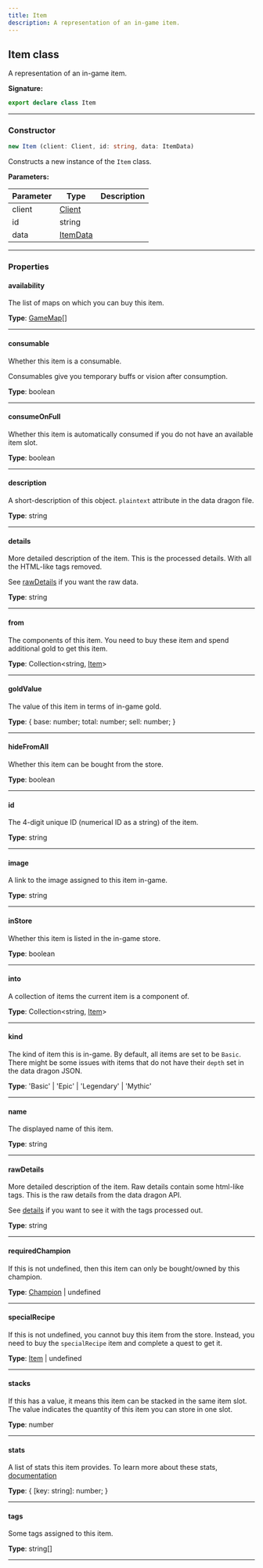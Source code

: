 ```yaml
---
title: Item
description: A representation of an in-game item.
---
```


## Item class

A representation of an in-game item.

**Signature:**

```ts
export declare class Item 
```

---

### Constructor

```ts
new Item (client: Client, id: string, data: ItemData)
```

Constructs a new instance of the `Item` class.

**Parameters:**

| Parameter | Type | Description |
| --------- | ---- | ----------- |
| client | [Client](/shieldbow/api/Client.html) |  |
| id | string |  |
| data | [ItemData](/shieldbow/api/ItemData.html) |  |
---

### Properties

#### availability

The list of maps on which you can buy this item.



**Type**: [GameMap](/shieldbow/api/GameMap.html)[]

---

#### consumable

Whether this item is a consumable.


Consumables give you temporary buffs or vision after consumption.



**Type**: boolean

---

#### consumeOnFull

Whether this item is automatically consumed if you do not have an available item slot.



**Type**: boolean

---

#### description

A short-description of this object. `plaintext` attribute in the data dragon file.



**Type**: string

---

#### details

More detailed description of the item. This is the processed details. With all the HTML-like tags removed.


See [rawDetails](/shieldbow/api/Item.html#rawDetails) if you want the raw data.



**Type**: string

---

#### from

The components of this item. You need to buy these item and spend additional gold to get this item.



**Type**: Collection\<string, [Item](/shieldbow/api/Item.html)\>

---

#### goldValue

The value of this item in terms of in-game gold.



**Type**: {         base: number;         total: number;         sell: number;     }

---

#### hideFromAll

Whether this item can be bought from the store.



**Type**: boolean

---

#### id

The 4-digit unique ID (numerical ID as a string) of the item.



**Type**: string

---

#### image

A link to the image assigned to this item in-game.



**Type**: string

---

#### inStore

Whether this item is listed in the in-game store.



**Type**: boolean

---

#### into

A collection of items the current item is a component of.



**Type**: Collection\<string, [Item](/shieldbow/api/Item.html)\>

---

#### kind

The kind of item this is in-game. By default, all items are set to be `Basic`. There might be some issues with items that do not have their `depth` set in the data dragon JSON.



**Type**: 'Basic' \| 'Epic' \| 'Legendary' \| 'Mythic'

---

#### name

The displayed name of this item.



**Type**: string

---

#### rawDetails

More detailed description of the item. Raw details contain some html-like tags. This is the raw details from the data dragon API.


See [details](/shieldbow/api/Item.html#details) if you want to see it with the tags processed out.



**Type**: string

---

#### requiredChampion

If this is not undefined, then this item can only be bought/owned by this champion.



**Type**: [Champion](/shieldbow/api/Champion.html) \| undefined

---

#### specialRecipe

If this is not undefined, you cannot buy this item from the store. Instead, you need to buy the `specialRecipe` item and complete a quest to get it.



**Type**: [Item](/shieldbow/api/Item.html) \| undefined

---

#### stacks

If this has a value, it means this item can be stacked in the same item slot. The value indicates the quantity of this item you can store in one slot.



**Type**: number

---

#### stats

A list of stats this item provides. To learn more about these stats, [documentation](https://developer.riotgames.com/docs/lol#data-dragon_items)



**Type**: {         [key: string]: number;     }

---

#### tags

Some tags assigned to this item.



**Type**: string[]

---


